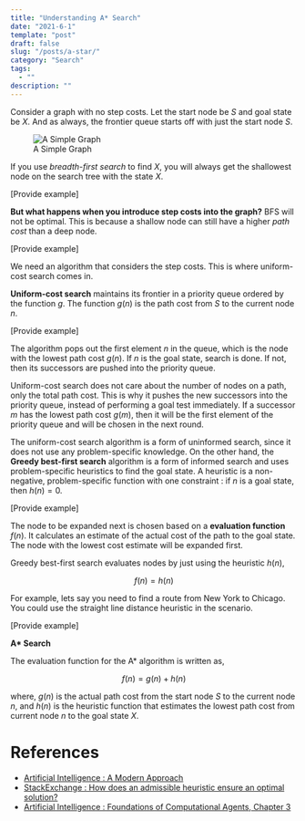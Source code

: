 ```yaml
---
title: "Understanding A* Search"
date: "2021-6-1"
template: "post"
draft: false
slug: "/posts/a-star/"
category: "Search"
tags:
  - ""
description: ""
---
```


Consider a graph with no step costs. Let the start node be $S$ and goal state be $X$. And as always, the frontier queue starts off with just the start node $S$.

<figure style="width: 700px">
	<img src="/media/search/no-cost-graph.svg" alt="A Simple Graph">
	<figcaption>A Simple Graph</figcaption>
</figure>

If you use _breadth-first search_ to find $X$, you will always get the shallowest node on the search tree with the state $X$.

[Provide example]

**But what happens when you introduce step costs into the graph?** BFS will not be optimal. This is because a shallow node can still have a higher _path cost_ than a deep node.

[Provide example]

We need an algorithm that considers the step costs. This is where uniform-cost search comes in.

**Uniform-cost search** maintains its frontier in a priority queue ordered by the function $g$. The function $g(n)$ is the path cost from $S$ to the current node $n$.

[Provide example]

The algorithm pops out the first element $n$ in the queue, which is the node with the lowest path cost $g(n)$. If $n$ is the goal state, search is done. If not, then its successors are pushed into the priority queue.

Uniform-cost search does not care about the number of nodes on a path, only the total path cost. This is why it pushes the new successors into the priority queue, instead of performing a goal test immediately. If a successor $m$ has the lowest path cost $g(m)$, then it will be the first element of the priority queue and will be chosen in the next round.

The uniform-cost search algorithm is a form of uninformed search, since it does not use any problem-specific knowledge. On the other hand, the **Greedy best-first search** algorithm is a form of informed search and uses problem-specific heuristics to find the goal state. A heuristic is a non-negative, problem-specific function with one constraint : if $n$ is a goal state, then $h(n) = 0$.

[Provide example]

The node to be expanded next is chosen based on a **evaluation function** $f(n)$. It calculates an estimate of the actual cost of the path to the goal state. The node with the lowest cost estimate will be expanded first.

Greedy best-first search evaluates nodes by just using the heuristic $h(n)$,

$$
f(n) = h(n)
$$

For example, lets say you need to find a route from New York to Chicago. You could use the straight line distance heuristic in the scenario.

[Provide example]

**A\* Search**

The evaluation function for the A\* algorithm is written as,

$$
f(n) = g(n) + h(n)
$$

where, $g(n)$ is the actual path cost from the start node $S$ to the current node $n$, and $h(n)$ is the heuristic function that estimates the lowest path cost from current node $n$ to the goal state $X$.

# References

- [Artificial Intelligence : A Modern Approach](http://aima.cs.berkeley.edu/)
- [StackExchange : How does an admissible heuristic ensure an optimal solution?](https://cs.stackexchange.com/questions/16065/how-does-an-admissible-heuristic-ensure-an-optimal-solution)
- [Artificial Intelligence : Foundations of Computational Agents, Chapter 3](https://artint.info/2e/html/ArtInt2e.Ch3.S6.SS1.html)

